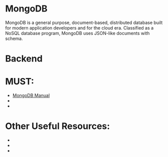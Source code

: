 # MongoDB
MongoDB is a general purpose, document-based, distributed database built for modern application developers and for the cloud era.  Classified as a NoSQL database program, MongoDB uses JSON-like documents with schema. 


# Backend

# MUST:
<ul>
    <li><a href="https://docs.mongodb.com/manual/administration/install-community/">MongoDB Manual </a></li> 
    <li><a href=""> </a></li> 
    <li><a href=""> </a></li> 
</ul>

# Other Useful Resources:
<ul>
  <li><a href=""> </a></li>
  <li><a href=""> </a></li>
  <li><a href=""> </a></li>
</ul
